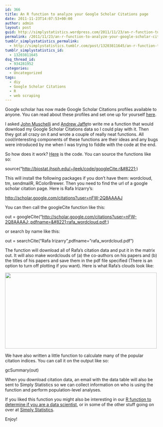 ```yaml
---
id: 366
title: An R function to analyze your Google Scholar Citations page
date: 2011-11-23T14:07:53+00:00
author: admin
layout: post
guid: http://simplystatistics.wordpress.com/2011/11/23/an-r-function-to-analyze-your-google-scholar-citations
permalink: /2011/11/23/an-r-function-to-analyze-your-google-scholar-citations/
tumblr_simplystatistics_permalink:
  - http://simplystatistics.tumblr.com/post/13203811645/an-r-function-to-analyze-your-google-scholar-citations
tumblr_simplystatistics_id:
  - 13203811645
dsq_thread_id:
  - 934281952
categories:
  - Uncategorized
tags:
  - diy
  - Google Scholar Citations
  - R
  - web scraping
---
```

Google scholar has now made Google Scholar Citations profiles available to anyone. You can read about these profiles and set one up for yourself <a href="http://scholar.google.com/intl/en/scholar/citations.html" target="_blank">here</a>.

I asked <a href="http://www.jhsph.edu/faculty/directory/profile/5110/Muschelli/John" target="_blank">John Muschelli</a> and <a href="http://www.biostat.jhsph.edu/~ajaffe/" target="_blank">Andrew Jaffe</a>to write me a function that would download my Google Scholar Citations data so I could play with it. Then they got all crazy on it and wrote a couple of really neat functions. All cool/interesting components of these functions are their ideas and any bugs were introduced by me when I was trying to fiddle with the code at the end. 

So how does it work? <a href="http://biostat.jhsph.edu/~jleek/code/googleCite.r" target="_blank">Here</a> is the code. You can source the functions like so:



source(&#8220;http://biostat.jhsph.edu/~jleek/code/googleCite.r&#8221;)

This will install the following packages if you don&#8217;t have them: wordcloud, tm, sendmailR, RColorBrewer. Then you need to find the url of a google scholar citation page. Here is Rafa Irizarry&#8217;s:

<a href="http://scholar.google.com/citations?user=nFW-2Q8AAAAJ" target="_blank"><a href="http://scholar.google.com/citations?user=nFW-2Q8AAAAJ" target="_blank">http://scholar.google.com/citations?user=nFW-2Q8AAAAJ</a></a>

You can then call the googleCite function like this:

out = googleCite(&#8220;http://scholar.google.com/citations?user=nFW-2Q8AAAAJ;,pdfname=&#8221;rafa_wordcloud.pdf;)

or search by name like this:

out = searchCite(&#8220;Rafa Irizarry&#8221;,pdfname=&#8221;rafa_wordcloud.pdf&#8221;)

The function will download all of Rafa&#8217;s citation data and put it in the matrix out. It will also make wordclouds of (a) the co-authors on his papers and (b) the titles of his papers and save them in the pdf file specified (There is an option to turn off plotting if you want). Here is what Rafa&#8217;s clouds look like:

<img height="250" src="http://biostat.jhsph.edu/~jleek/code/rafa_wordcloud.png" width="500" />

We have also written a little function to calculate many of the popular citation indices. You can call it on the output like so:

gcSummary(out)

When you download citation data, an email with the data table will also be sent to Simply Statistics so we can collect information on who is using the function and perform population-level analyses.

If you liked this function you might also be interesting in our <a href="http://simplystatistics.tumblr.com/post/11271228367/datascientist">R function to determine if you are a data scientist</a>, or in some of the other stuff going on over at <a href="http://simplystatistics.tumblr.com/" target="_blank">Simply Statistics</a>.

Enjoy!